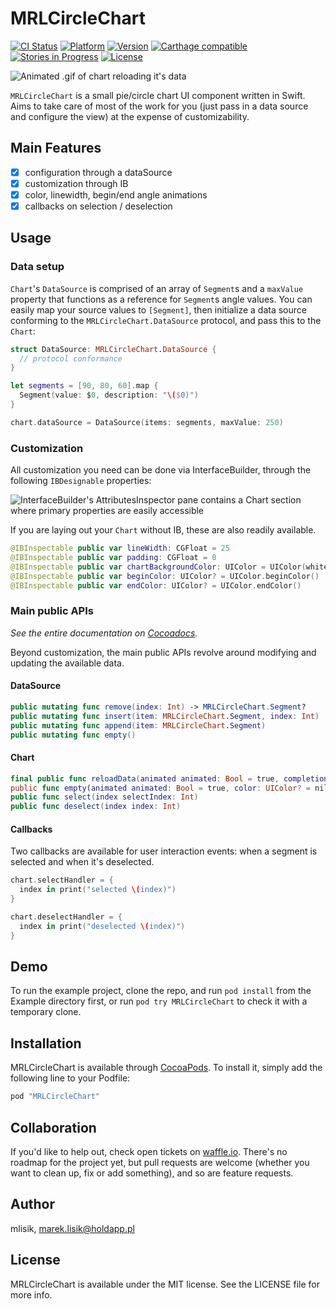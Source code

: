 # MRLCircleChart

[![CI Status](http://img.shields.io/travis/mlisik/MRLCircleChart.svg?style=flat)](https://travis-ci.org/mlisik/MRLCircleChart)
[![Platform](https://img.shields.io/cocoapods/p/MRLCircleChart.svg?style=flat)](http://cocoapods.org/pods/MRLCircleChart)
[![Version](https://img.shields.io/cocoapods/v/MRLCircleChart.svg?style=flat)](http://cocoapods.org/pods/MRLCircleChart)
[![Carthage compatible](https://img.shields.io/badge/Carthage-compatible-4BC51D.svg?style=flat)](https://github.com/Carthage/Carthage)
[![Stories in Progress](https://badge.waffle.io/waffleio/waffle.io.svg?label=waffle%3Ain%20progress&title=In%20Progress)](http://waffle.io/waffleio/waffle.io)
[![License](https://img.shields.io/cocoapods/l/MRLCircleChart.svg?style=flat)](http://cocoapods.org/pods/MRLCircleChart)

![Animated .gif of chart reloading it's data](https://raw.githubusercontent.com/mlisik/MRLCircleChart/master/Screenshots/mrlcirclechart.gif?raw=true "Reloading chart data")

`MRLCircleChart` is a small pie/circle chart UI component written in Swift. Aims to take care of most of the work for you (just pass in a data source and configure the view) at the expense of customizability.

## Main Features

- [x] configuration through a dataSource
- [x] customization through IB
- [x] color, linewidth, begin/end angle animations
- [x] callbacks on selection / deselection

## Usage

### Data setup

`Chart`'s `DataSource` is comprised of an array of `Segment`s and a `maxValue` property that functions as a reference for `Segment`s angle values. You can easily map your source values to `[Segment]`, then initialize a data source conforming to the `MRLCircleChart.DataSource` protocol, and pass this to the `Chart`:

````swift
struct DataSource: MRLCircleChart.DataSource {
  // protocol conformance
}

let segments = [90, 80, 60].map {
  Segment(value: $0, description: "\($0)")
}

chart.dataSource = DataSource(items: segments, maxValue: 250)

````

### Customization

All customization you need can be done via InterfaceBuilder, through the following `IBDesignable` properties:

![InterfaceBuilder's AttributesInspector pane contains a Chart section where primary properties are easily accessible](https://raw.githubusercontent.com/mlisik/MRLCircleChart/master/Screenshots/mrlcirclechart_ib_properties.png?raw=true "Editing Chart properties through InterfaceBuilder")

If you are laying out your `Chart` without IB, these are also readily available.

````swift
@IBInspectable public var lineWidth: CGFloat = 25
@IBInspectable public var padding: CGFloat = 0
@IBInspectable public var chartBackgroundColor: UIColor = UIColor(white: 0.7, alpha: 0.26)
@IBInspectable public var beginColor: UIColor? = UIColor.beginColor()
@IBInspectable public var endColor: UIColor? = UIColor.endColor()
````

### Main public APIs

_See the entire documentation on [Cocoadocs](http://cocoadocs.org/docsets/MRLCircleChart/0.3.5/Classes/Chart.html)._

Beyond customization, the main public APIs revolve around modifying and updating the available data.

#### DataSource

````swift
public mutating func remove(index: Int) -> MRLCircleChart.Segment?
public mutating func insert(item: MRLCircleChart.Segment, index: Int)
public mutating func append(item: MRLCircleChart.Segment)
public mutating func empty()
````

#### Chart

````swift
final public func reloadData(animated animated: Bool = true, completion: () -> () = {})
public func empty(animated animated: Bool = true, color: UIColor? = nil)
public func select(index selectIndex: Int)
public func deselect(index index: Int)
````

#### Callbacks

Two callbacks are available for user interaction events: when a segment is selected and when it's deselected.

````swift
chart.selectHandler = {
  index in print("selected \(index)")
}

chart.deselectHandler = {
  index in print("deselected \(index)")
}
````

## Demo

To run the example project, clone the repo, and run `pod install` from the Example directory first, or run `pod try MRLCircleChart` to check it with a temporary clone.

## Installation

MRLCircleChart is available through [CocoaPods](http://cocoapods.org). To install
it, simply add the following line to your Podfile:

```ruby
pod "MRLCircleChart"
```
## Collaboration

If you'd like to help out, check open tickets on [waffle.io](https://waffle.io/mlisik/MRLCircleChart). There's no roadmap for the project yet, but pull requests are welcome (whether you want to clean up, fix or add something), and so are feature requests.

## Author

mlisik, marek.lisik@holdapp.pl

## License

MRLCircleChart is available under the MIT license. See the LICENSE file for more info.
